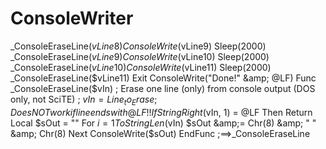 # ConsoleWriter
_ConsoleEraseLine($vLine8) ConsoleWrite($vLine9) Sleep(2000) _ConsoleEraseLine($vLine9) ConsoleWrite($vLine10) Sleep(2000) _ConsoleEraseLine($vLine10) ConsoleWrite($vLine11) Sleep(2000) _ConsoleEraseLine($vLine11)  Exit ConsoleWrite("Done!" &amp; @LF)  Func _ConsoleEraseLine($vIn) ; Erase one line (only) from console output (DOS only, not SciTE) ; $vIn = Line_to_Erase ; Does NOT work if line ends with @LF !!     If StringRight($vIn, 1) = @LF Then Return     Local $sOut = ""     For $i = 1 To StringLen($vIn)         $sOut &amp;= Chr(8) &amp; " " &amp; Chr(8)     Next     ConsoleWrite($sOut) EndFunc  ;==>_ConsoleEraseLine
